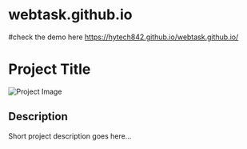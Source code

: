 # webtask.github.io
#check the demo here
https://hytech842.github.io/webtask.github.io/
# Project Title

![Project Image](images/home-page.png)

## Description

Short project description goes here...

